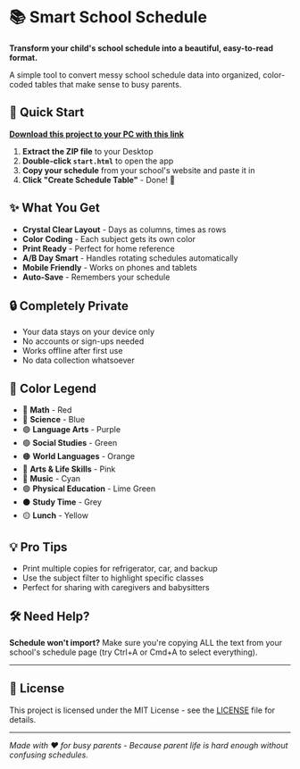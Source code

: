 # 📚 Smart School Schedule

**Transform your child's school schedule into a beautiful, easy-to-read format.**

A simple tool to convert messy school schedule data into organized, color-coded tables that make sense to busy parents.

## 🚀 Quick Start

**[Download this project to your PC with this link](https://github.com/builtbydom/smart-schedule/archive/refs/heads/main.zip)**

1. **Extract the ZIP file** to your Desktop
2. **Double-click `start.html`** to open the app
3. **Copy your schedule** from your school's website and paste it in
4. **Click "Create Schedule Table"** - Done! 🎉

## ✨ What You Get

- **Crystal Clear Layout** - Days as columns, times as rows
- **Color Coding** - Each subject gets its own color
- **Print Ready** - Perfect for home reference
- **A/B Day Smart** - Handles rotating schedules automatically
- **Mobile Friendly** - Works on phones and tablets
- **Auto-Save** - Remembers your schedule

## 🔒 Completely Private

- Your data stays on your device only
- No accounts or sign-ups needed
- Works offline after first use
- No data collection whatsoever

## 🎨 Color Legend

- 🔴 **Math** - Red
- 🔵 **Science** - Blue  
- 🟣 **Language Arts** - Purple
- 🟢 **Social Studies** - Green
- 🟠 **World Languages** - Orange
- 🩷 **Arts & Life Skills** - Pink
- 🩵 **Music** - Cyan
- 🟢 **Physical Education** - Lime Green
- ⚫ **Study Time** - Grey
- 🟡 **Lunch** - Yellow

## 💡 Pro Tips

- Print multiple copies for refrigerator, car, and backup
- Use the subject filter to highlight specific classes
- Perfect for sharing with caregivers and babysitters

## 🛠️ Need Help?

**Schedule won't import?** Make sure you're copying ALL the text from your school's schedule page (try Ctrl+A or Cmd+A to select everything).

---

## 📄 License

This project is licensed under the MIT License - see the [LICENSE](LICENSE) file for details.

---

*Made with ❤️ for busy parents - Because parent life is hard enough without confusing schedules.*